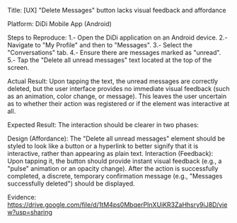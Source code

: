Title: [UX] "Delete Messages" button lacks visual feedback and affordance

Platform: DiDi Mobile App (Android)

Steps to Reproduce:
  1.- Open the DiDi application on an Android device.
  2.- Navigate to "My Profile" and then to "Messages".
  3.- Select the "Conversations" tab.
  4.- Ensure there are messages marked as "unread".
  5.- Tap the "Delete all unread messages" text located at the top of the screen.

Actual Result:
  Upon tapping the text, the unread messages are correctly deleted, but the user interface provides no immediate visual feedback (such as an animation, color change, or message). This leaves the user uncertain as to whether their action was registered or if the element was interactive at all.

Expected Result:
The interaction should be clearer in two phases:

  Design (Affordance): The "Delete all unread messages" element should be styled to look like a button or a hyperlink to better signify that it is interactive, rather than appearing as plain text.
  Interaction (Feedback): Upon tapping it, the button should provide instant visual feedback (e.g., a "pulse" animation or an opacity change). After the action is successfully completed, a discrete, temporary confirmation message (e.g., "Messages successfully deleted") should be displayed.

Evidence:
  https://drive.google.com/file/d/1tM4ps0MbqerPInXUiKR3ZaHhsry9iJ8D/view?usp=sharing
